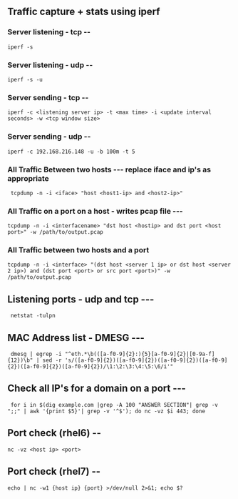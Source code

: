 ## Traffic capture + stats using iperf

### Server listening - tcp --
```iperf -s```

###  Server listening - udp --
```iperf -s -u```

###  Server sending - tcp --
```iperf -c <listening server ip> -t <max time> -i <update interval seconds> -w <tcp window size>```

### Server sending - udp --
```iperf -c 192.168.216.148 -u -b 100m -t 5```

### All Traffic Between two hosts --- replace iface and ip's as appropriate
``` tcpdump -n -i <iface> "host <host1-ip> and <host2-ip>"```

### All Traffic on a port on a host - writes pcap file ---
``` tcpdump -n -i <interfacename> "dst host <hostip> and dst port <host port>" -w /path/to/output.pcap ```

### All Traffic between two hosts and a port
```tcpdump -n -i <interface> "(dst host <server 1 ip> or dst host <server 2 ip>) and (dst port <port> or src port <port>)" -w /path/to/output.pcap ```

## Listening ports - udp and tcp ---
``` netstat -tulpn```

## MAC Address list - DMESG ---
``` dmesg | egrep -i "^eth.*\b(([a-f0-9]{2}:){5}[a-f0-9]{2}|[0-9a-f]{12})\b" | sed -r 's/([a-f0-9]{2})([a-f0-9]{2})([a-f0-9]{2})([a-f0-9]{2})([a-f0-9]{2})([a-f0-9]{2})/\1:\2:\3:\4:\5:\6/i'"```

## Check all IP's for a domain on a port ---
``` for i in $(dig example.com |grep -A 100 "ANSWER SECTION"| grep -v ";;" | awk '{print $5}'| grep -v '^$'); do nc -vz $i 443; done```

## Port check (rhel6) --
```nc -vz <host ip> <port> ```

## Port check (rhel7) --
``` echo | nc -w1 {host ip} {port} >/dev/null 2>&1; echo $? ``` 
